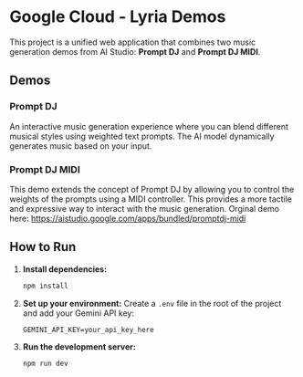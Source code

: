 # Google Cloud - Lyria Demos

This project is a unified web application that combines two music generation demos from AI Studio: **Prompt DJ** and **Prompt DJ MIDI**.

## Demos

### Prompt DJ
An interactive music generation experience where you can blend different musical styles using weighted text prompts. The AI model dynamically generates music based on your input. 

### Prompt DJ MIDI
This demo extends the concept of Prompt DJ by allowing you to control the weights of the prompts using a MIDI controller. This provides a more tactile and expressive way to interact with the music generation. Orginal demo here: https://aistudio.google.com/apps/bundled/promptdj-midi

## How to Run

1.  **Install dependencies:**
    ```bash
    npm install
    ```
2.  **Set up your environment:**
    Create a `.env` file in the root of the project and add your Gemini API key:
    ```
    GEMINI_API_KEY=your_api_key_here
    ```
3.  **Run the development server:**
    ```bash
    npm run dev
